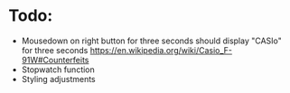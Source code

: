 # Todo:

- Mousedown on right button for three seconds should display "CASIo" for three seconds https://en.wikipedia.org/wiki/Casio_F-91W#Counterfeits
- Stopwatch function
- Styling adjustments
